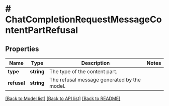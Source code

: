 # # ChatCompletionRequestMessageContentPartRefusal

## Properties

Name | Type | Description | Notes
------------ | ------------- | ------------- | -------------
**type** | **string** | The type of the content part. |
**refusal** | **string** | The refusal message generated by the model. |

[[Back to Model list]](../../README.md#models) [[Back to API list]](../../README.md#endpoints) [[Back to README]](../../README.md)

